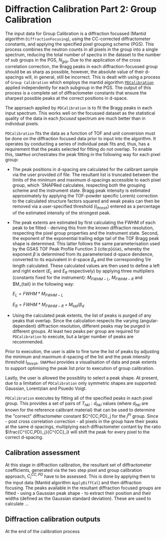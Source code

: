 # Diffraction Calibration Part 2: Group Calibration

The input data for Group Calibration is a diffraction focussed (Mantid algorithm `DiffractionFocusing`), using the CC-corrected diffractometer constants, and applying the specified pixel grouping scheme (PGS). This process combines the neutron counts in all pixels in the group into a single spectrum, reducing the total number of spectra in the dataset to the number of sub groups in the PGS, $N_{grp}$. Due to the application of the cross correlation correction, the Bragg peaks in each diffraction-focussed group should be as sharp as possible, however, the absolute value of their d-spacings will, in general, still be incorrect. This is dealt with using a process of `Group Calibration` which employs the mantid algorithm [`PDCalibration`](https://docs.mantidproject.org/nightly/algorithms/PDCalibration-v1.html) applied independently for each subgroup in the PGS. The output of this process is a complete set of diffractometer constants that ensure the sharpest possible peaks at the correct positions in d-space.  

The approach applied by `PDCalibration` is to fit the Bragg peaks in each input spectrum. This works well on the focussed dataset as the statistical quality of the data in each $focused$ spectrum are much better than in individual pixels.

`PDCalibration` fits the data as a function of TOF and unit conversion must be done on the diffraction focused data prior to input into the algorithm. It operates by conducting a series of individual peak fits and, thus, has a requirement that the peaks selected for fitting do not overlap. To enable this, `SNAPRed` orchestrates the peak fitting in the following way for each pixel group:

* The peak positions in d-spacing are calculated for the calibrant sample via the user provided cif file. The resultant list is truncated between the limits of the minimum and maximum d-spacings accessible to each pixel group, which `SNAPRed calculates, respecting both the grouping scheme and the instrument state. Bragg peak intensity is estimated approximately by applying the TOF-powder specific Lorentz correction to the calculated structure factors squared and weak peaks can then be removed via a user-specified threshold ($I_{thresh}$) entered as a percentage of the estimated intensity of the strongest peak.

* The peak extents are estimated by first calculating the FWHM of each peak to be fitted - deriving this from the known diffraction resolution, respecting the pixel group properties and the instrument state. Second, the exponent of the exponential trailing edge tail of the TOF Bragg peak shape is determined. This latter follows the same parameterisation used by the GSAS TOF Peak Profile Function 3 {cite:p}`GSAS`, whereby the exponent $\beta$ is determined from its parameterised d-space dendence, converted to its equivalent in d-space $\beta_d$ and the corresponding 1/e length calculated. These calculated values are then used to define a left and right extent ($E_L$ and $E_R$ respectively) by applying three multipliers (constants fixed for the instrument): $M_{FWHM-L}$, $M_{FWHM-R}$ and $M_{tail} in the following way:

    $E_L = FWHM*M_{FWHM-L}$

    $E_R = FWHM*M_{FWHM-R}+M_{tail}/\beta _d$

* Using the calculated peak extents, the list of peaks is purged of any peaks that overlap. Since the calculation respects the varying (angular-dependent) diffraction resolution, different peaks may be purged in different groups. At least two peaks per group are required for `PDCalibration` to execute, but a larger number of peaks are recommended. 

Prior to execution, the user is able to fine tune the list of peaks by adjusting the minimum and maximum d-spacing of the list and the peak intensity threshold $I_{thresh}$. `SNAPRed` provides a visualisation of data and peak extents to support optimising the peak list prior to execution of group calibration.

Lastly, the user is allowed the possiblity to select a peak shape. At present, due to a limitation of `PDCalibration` only symmetric shapes are supported: Gaussian, Lorentzian and Psuedo Voigt.

`PDCalibration` executes by fitting all of the specified peaks in each pixel group. This provides a set of pairs of $T_{hkl}:d_{hkl}$ values (where $d_{hkl}$ are known for the reference calibrant material) that can be used to determine the "correct" diffractometer constant $C^{CC,PD}_j for the $j^{th}$ group. Since - post cross correlation correction - all pixels in the group have their peaks at the same d-spacings, multiplying each diffractometer contant by the ratio $\frac{C^{CC,PD}_j}{C^{CC}_i} will shift the peak for every pixel to the correct d-spacing. 

## Calibration assessment

At this stage in diffraction calibration, the resultant set of diffractometer coefficients, generated via the two step pixel and group calibration approach, $C^{CC,PD}_i$ have to be assessed. This is done by applying them to the input data (Mantid algorithm `ApplyDiffCal`) and then diffraction focusing. The peaks available in the resultant diffraction focused groups are fitted - using a Gaussian peak shape - to extract their position and their widths (defined as the Gaussian standard deviation). These are used to calculate ... 

## Diffraction calibration outputs

At the end of the calibration process